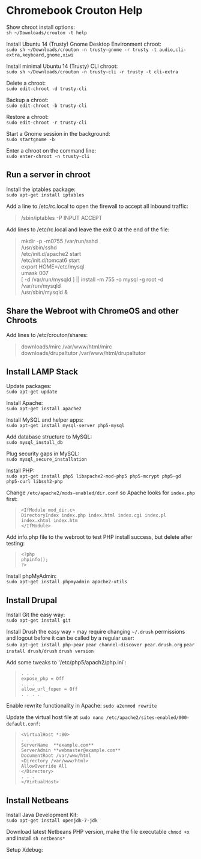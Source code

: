 Chromebook Crouton Help
=======================
Show chroot install options:	
`sh ~/Downloads/crouton -t help`

Install Ubuntu 14 (Trusty) Gnome Desktop Environment chroot:	
`sudo sh ~/Downloads/crouton -n trusty-gnome -r trusty -t audio,cli-extra,keyboard,gnome,xiwi` 

Install minimal Ubuntu 14 (Trusty) CLI chroot:	
`sudo sh ~/Downloads/crouton -n trusty-cli -r trusty -t cli-extra`

Delete a chroot: 	
`sudo edit-chroot -d trusty-cli`

Backup a chroot:	
`sudo edit-chroot -b trusty-cli` 

Restore a chroot:	
`sudo edit-chroot -r trusty-cli`

Start a Gnome session in the background:	
`sudo startgnome -b`

Enter a chroot on the command line:  
`sudo enter-chroot -n trusty-cli`

Run a server in chroot
---
Install the iptables package:  
`sudo apt-get install iptables`

Add a line to /etc/rc.local to open the firewall to accept all inbound traffic:  
> /sbin/iptables -P INPUT ACCEPT

Add lines to /etc/rc.local and leave the exit 0 at the end of the file:  
> mkdir -p -m0755 /var/run/sshd  
> /usr/sbin/sshd  
> /etc/init.d/apache2 start  
> /etc/init.d/tomcat6 start  
> export HOME=/etc/mysql  
> umask 007  
> [ -d /var/run/mysqld ] || install -m 755 -o mysql -g root -d /var/run/mysqld  
> /usr/sbin/mysqld &  
  
Share the Webroot with ChromeOS and other Chroots  
---  
Add lines to /etc/crouton/shares:  
> downloads/mirc /var/www/html/mirc  
> downloads/drupaltutor /var/www/html/drupaltutor  

Install LAMP Stack
---
Update packages:  
`sudo apt-get update`

Install Apache:  
`sudo apt-get install apache2`

Install MySQL and helper apps:  
`sudo apt-get install mysql-server php5-mysql`

Add database structure to MySQL:  
`sudo mysql_install_db`

Plug security gaps in MySQL:  
`sudo mysql_secure_installation`

Install PHP:  
`sudo apt-get install php5 libapache2-mod-php5 php5-mcrypt php5-gd php5-curl libssh2-php`

Change `/etc/apache2/mods-enabled/dir.conf` so Apache looks for `index.php` first:  
> `<IfModule mod_dir.c>`  
>   `DirectoryIndex index.php index.html index.cgi index.pl index.xhtml index.htm`  
> `</IfModule>`  

Add info.php file to the webroot to test PHP install success, but delete after testing:  
> `<?php`    
>   `phpinfo();`  
> `?>`  

Install phpMyAdmin:  
`sudo apt-get install phpmyadmin apache2-utils`

Install Drupal
---
Install Git the easy way:  
`sudo apt-get install git`

Install Drush the easy way - may require changing `~/.drush` permissions and logout before it can be called by a regular user:  
`sudo apt-get install php-pear`
`pear channel-discover pear.drush.org`
`pear install drush/drush`
`drush version`

Add some tweaks to '/etc/php5/apach2/php.ini`:  
> `. . .`  
> `expose_php = Off`  
> `. . .`  
> `allow_url_fopen = Off`  
> `. . . .`  

Enable rewrite functionality in Apache:
`sudo a2enmod rewrite`

Update the virtual host file at `sudo nano /etc/apache2/sites-enabled/000-default.conf`:  
> `<VirtualHost *:80>`  
    `. . .`  
    `ServerName  **example.com**`  
    `ServerAdmin **webmaster@example.com**`  
    `DocumentRoot /var/www/html`  
    `<Directory /var/www/html>`  
      `AllowOverride All`  
    `</Directory>`  
    `. . .`  
`</VirtualHost>`  

Install Netbeans
---
Install Java Development Kit:  
`sudo apt-get install openjdk-7-jdk`  

Download latest Netbeans PHP version, make the file executable `chmod +x` and install `sh netbeans*`

Setup Xdebug:


